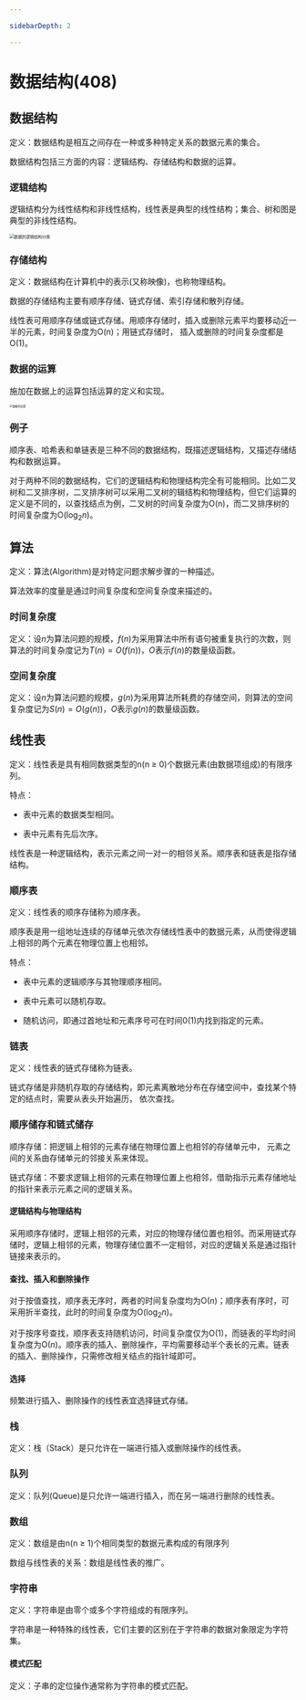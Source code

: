 ```yaml
---

sidebarDepth: 2

---
```


# 数据结构(408)

## 数据结构

定义：数据结构是相互之间存在一种或多种特定关系的数据元素的集合。

数据结构包括三方面的内容：逻辑结构、存储结构和数据的运算。 

### 逻辑结构

逻辑结构分为线性结构和非线性结构，线性表是典型的线性结构；集合、树和图是典型的非线性结构。

<img src="https://picture.yan-test.asia/数据的逻辑结构分类图.jpg" alt="数据的逻辑结构分类" style="zoom: 50%;" />



### 存储结构

定义：数据结构在计算机中的表示(又称映像)，也称物理结构。

数据的存储结构主要有顺序存储、链式存储、索引存储和散列存储。

线性表可用顺序存储或链式存储。用顺序存储时，插入或删除元素平均要移动近一半的元素，时间复杂度为O(n)；用链式存储时， 插入或删除的时间复杂度都是O(1)。

### 数据的运算

施加在数据上的运算包括运算的定义和实现。

<img src="https://picture.yan-test.asia/数据的运算.png" alt="数据的运算" style="zoom: 33%;" />

### 例子

顺序表、哈希表和单链表是三种不同的数据结构，既描述逻辑结构，又描述存储结构和数据运算。

对于两种不同的数据结构，它们的逻辑结构和物理结构完全有可能相同。比如二叉树和二叉排序树，二叉排序树可以采用二叉树的辑结构和物理结构，但它们运算的定义是不同的，以查找结点为例，二叉树的时间复杂度为O(n)，而二叉排序树的时间复杂度为O($\log_2n$)。

## 算法

定义：算法(Algorithm)是对特定问题求解步骤的一种描述。

算法效率的度量是通过时间复杂度和空间复杂度来描述的。

### 时间复杂度

定义：设$n$为算法问题的规模，$f(n)$为采用算法中所有语句被重复执行的次数，则算法的时间复杂度记为$T(n) = O(f(n))$，$O$表示$f(n)$的数量级函数。

### 空间复杂度

定义：设$n$为算法问题的规模，$g(n)$为采用算法所耗费的存储空间，则算法的空间复杂度记为$S(n) = O(g(n))$，$O$表示$g(n)$的数量级函数。

## 线性表

定义：线性表是具有相同数据类型的n(n ≥ 0)个数据元素(由数据项组成)的有限序列。

特点：

* 表中元素的数据类型相同。

* 表中元素有先后次序。

线性表是一种逻辑结构，表示元素之间一对一的相邻关系。顺序表和链表是指存储结构。

### 顺序表

定义：线性表的顺序存储称为顺序表。

顺序表是用一组地址连续的存储单元依次存储线性表中的数据元素，从而使得逻辑上相邻的两个元素在物理位置上也相邻。

特点：

* 表中元素的逻辑顺序与其物理顺序相同。

* 表中元素可以随机存取。

* 随机访问，即通过首地址和元素序号可在时间0(1)内找到指定的元素。


### 链表

定义：线性表的链式存储称为链表。

链式存储是非随机存取的存储结构，即元素离散地分布在存储空间中，查找某个特定的结点时，需要从表头开始遍历， 依次查找。

### 顺序储存和链式储存

顺序存储：把逻辑上相邻的元素存储在物理位置上也相邻的存储单元中， 元素之间的关系由存储单元的邻接关系来体现。

链式存储：不要求逻辑上相邻的元素在物理位置上也相邻，借助指示元素存储地址的指针来表示元素之间的逻辑关系。

#### 逻辑结构与物理结构

采用顺序存储时，逻辑上相邻的元素，对应的物理存储位置也相邻。而采用链式存储时，逻辑上相邻的元素，物理存储位置不一定相邻，对应的逻辑关系是通过指针链接来表示的。

#### 查找、插入和删除操作

对于按值查找，顺序表无序时，两者的时间复杂度均为O($n$)；顺序表有序时，可采用折半查找，此时的时间复杂度为O($\log_2n$)。

对于按序号查找，顺序表支持随机访问，时间复杂度仅为O($1$)，而链表的平均时间复杂度为O($n$)。顺序表的插入、删除操作，平均需要移动半个表长的元素。链表的插入、删除操作，只需修改相关结点的指针域即可。

#### 选择

频繁进行插入、删除操作的线性表宜选择链式存储。

### 栈

定义：栈（Stack）是只允许在一端进行插入或删除操作的线性表。

### 队列

定义：队列(Queue)是只允许一端进行插入，而在另一端进行删除的线性表。

### 数组

定义：数组是由n(n ≥ 1)个相同类型的数据元素构成的有限序列

数组与线性表的关系：数组是线性表的推广。

### 字符串

定义：字符串是由零个或多个字符组成的有限序列。

字符串是一种特殊的线性表，它们主要的区别在于字符串的数据对象限定为字符集。

#### 模式匹配

定义：子串的定位操作通常称为字符串的模式匹配。
